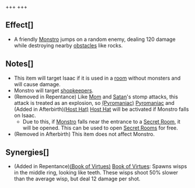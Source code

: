 +++
+++

Effect[]
--------


* A friendly [Monstro](/wiki/Monstro "Monstro") jumps on a random enemy, dealing 120 damage while destroying nearby [obstacles](/wiki/Obstacles "Obstacles") like rocks.


Notes[]
-------


* This item will target Isaac if it is used in a [room](/wiki/Room "Room") without monsters and will cause damage.
* Monstro will target [shopkeepers](/wiki/Shopkeeper "Shopkeeper").
* (Removed in Repentance) Like [Mom](/wiki/Mom "Mom") and [Satan](/wiki/Satan "Satan")'s stomp attacks, this attack is treated as an explosion, so [(Pyromaniac)](/wiki/Pyromaniac "Pyromaniac") [Pyromaniac](/wiki/Pyromaniac "Pyromaniac") and (Added in Afterbirth)[(Host Hat)](/wiki/Host_Hat "Host Hat") [Host Hat](/wiki/Host_Hat "Host Hat") will be activated if Monstro falls on Isaac.
	+ Due to this, if [Monstro](/wiki/Monstro "Monstro") falls near the entrance to a [Secret Room](/wiki/Secret_Room "Secret Room"), it will be opened. This can be used to open [Secret Rooms](/wiki/Secret_Room "Secret Room") for free.
* (Removed in Afterbirth) This item does not affect Monstro.


Synergies[]
-----------


* (Added in Repentance)[(Book of Virtues)](/wiki/Book_of_Virtues "Book of Virtues") [Book of Virtues](/wiki/Book_of_Virtues "Book of Virtues"): Spawns wisps in the middle ring, looking like teeth. These wisps shoot 50% slower than the average wisp, but deal 12 damage per shot.


